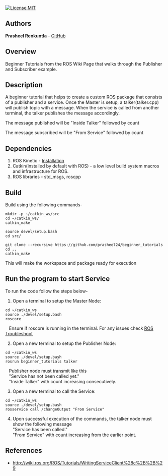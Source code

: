[![License MIT](https://img.shields.io/badge/License-MIT-brightgreen.svg)](https://github.com/Prasheel24/beginner_tutorials/blob/master/License)

## Authors

**Prasheel Renkuntla** - [GitHub](https://github.com/Prasheel24)

## Overview
Beginner Tutorials from the ROS Wiki Page that walks through the Publisher and Subscriber example.

## Description
A beginner tutorial that helps to create a custom ROS package that consists of a publisher and a service. Once the Master is setup, a talker(talker.cpp) will publish topic with a message. When the service is called from another terminal, the talker publishes the message accordingly.
<p></p>The message published will be "Inside Talker" followed by count
<p></p>The message subscribed will be "From Service" followed by count

## Dependencies	
1. ROS Kinetic - [Installation](http://wiki.ros.org/kinetic/Installation)
2. Catkin(installed by default with ROS) - a low level build system macros and infrastructure for ROS.
3. ROS libraries - std_msgs, roscpp

## Build
Build using the following commands-

```
mkdir -p ~/catkin_ws/src
cd ~/catkin_ws/
catkin_make

source devel/setup.bash
cd src/

git clone --recursive https://github.com/prasheel24/beginner_tutorials
cd ..
catkin_make
```
This will make the workspace and package ready for execution

## Run the program to start Service
To run the code follow the steps below-

1. Open a terminal to setup the Master Node: 
```
cd ~/catkin_ws
source ./devel/setup.bash
roscore
```
&nbsp;&nbsp;&nbsp;Ensure if roscore is running in the terminal. For any issues check [ROS Troubleshoot](http://wiki.ros.org/ROS/Troubleshooting)

2. Open a new terminal to setup the Publisher Node: 
```
cd ~/catkin_ws
source ./devel/setup.bash
rosrun beginner_tutorials talker
```
&nbsp;&nbsp;&nbsp;Publisher node must transmit like this 
</br>&nbsp;&nbsp;&nbsp;"Service has not been called yet."
</br>&nbsp;&nbsp;&nbsp;"Inside Talker" with count increasing consecutively.

3. Open a new terminal to call the Service:
```
cd ~/catkin_ws
source ./devel/setup.bash
rosservice call /changeOutput "From Service"
```

4. Upon successful execution of the commands, the talker node must show the following message
</br>"Service has been called."
</br>"From Service" with count increasing from the earlier point.

## References
* http://wiki.ros.org/ROS/Tutorials/WritingServiceClient%28c%2B%2B%29
